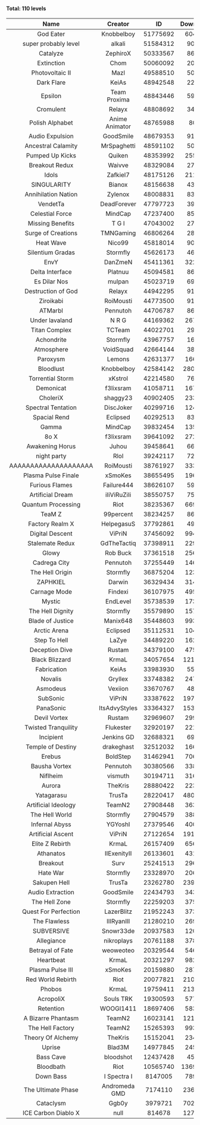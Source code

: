 #### Total: 110 levels

| Name | Creator | ID | Downloads | Likes |
|:---:|:---:|:---:|:---:|:---:|
| God Eater | Knobbelboy | 51775692 | 604728 | 79623
| super probably level | alkali | 51584312 | 90177 | 6630
| Catalyze | ZephiroX | 50333567 | 86597 | 7503
| Extinction | Chom | 50060092 | 20964 | 1805
| Photovoltaic II | Mazl | 49588510 | 50845 | 4790
| Dark Flare | KeiAs | 48942548 | 22613 | 2778
| Epsilon | Team Proxima | 48843446 | 59699 | 6068
| Cromulent | Relayx | 48808692 | 34628 | 4496
| Polish Alphabet | Anime Animator | 48765988 | 8056 | 776
| Audio Expulsion | GoodSmile | 48679353 | 91176 | 7764
| Ancestral Calamity | MrSpaghetti | 48591102 | 50664 | 4652
| Pumped Up Kicks | Quiken | 48353992 | 255155 | 40040
| Breakout Redux | Waivve | 48329084 | 27642 | 2685
| Idols | Zafkiel7 | 48175126 | 211667 | 24896
| SINGULARITY | Bianox | 48156638 | 43670 | 6916
| Annihilation Nation | Zylenox | 48008831 | 83320 | 7589
| VendetTa | DeadForever | 47797723 | 39282 | 3736
| Celestial Force  | MindCap | 47237400 | 85075 | 7806
| Missing Benefits | T G I | 47043002 | 27476 | 2117
| Surge of Creations | TMNGaming | 46806264 | 28984 | 2726
| Heat Wave | Nico99 | 45818014 | 90319 | 8175
| Silentium Gradas | Stormfly | 45626173 | 46566 | 4005
| EnvY | DanZmeN | 45411361 | 322783 | 28572
| Delta Interface | Platnuu | 45094581 | 86121 | 8387
| Es Dilar Nos | mulpan | 45023719 | 69462 | 6163
| Destruction of God | Relayx | 44942295 | 91372 | 9048
| Ziroikabi | RoiMousti | 44773500 | 91361 | 7645
| ATMarbl | Pennutoh | 44706787 | 86442 | 7619
| Under lavaland | N R G | 44169362 | 267634 | 24076
| Titan Complex | TCTeam | 44022701 | 29130 | 3066
| Achondrite | Stormfly | 43967757 | 16729 | 1851
| Atmosphere | VoidSquad | 42664144 | 38233 | 3127
| Paroxysm | Lemons | 42631377 | 166012 | 13503
| Bloodlust | Knobbelboy | 42584142 | 2804026 | 263907
| Torrential Storm | xKstrol | 42214580 | 76823 | 2051
| Demonicat | f3lixsram | 41058711 | 167553 | 13410
| CholeriX | shaggy23 | 40902405 | 233808 | 17867
| Spectral Tentation | DiscJoker | 40299716 | 124731 | 8866
| Spacial Rend | Eclipsed | 40292513 | 83852 | 7253
| Gamma | MindCap | 39832454 | 135381 | 12036
| 8o X | f3lixsram | 39641092 | 272837 | 21237
| Awakening Horus | Juhou | 39458641 | 66093 | 5847
| night party | Rlol | 39242117 | 72017 | 6902
| AAAAAAAAAAAAAAAAAAAA | RoiMousti | 38761927 | 333259 | 21917
| Plasma Pulse Finale | xSmoKes | 38655495 | 196895 | 17503
| Furious Flames | Failure444 | 38626107 | 59101 | 4630
| Artificial Dream | iIiViRuZiIi | 38550757 | 75792 | 6496
| Quantum Processing | Riot | 38235367 | 669797 | 45643
| TeaM Z | 99percent | 38234257 | 86167 | 6868
| Factory Realm X | HelpegasuS | 37792861 | 49979 | 4780
| Digital Descent | ViPriN | 37456092 | 994924 | 92348
| Stalemate Redux | GdTheTactiq | 37398911 | 229203 | 17216
| Glowy | Rob Buck | 37361518 | 256414 | 25601
| Cadrega City | Pennutoh | 37255449 | 146588 | 13233
| The Hell Origin | Stormfly | 36875204 | 123216 | 9828
| ZAPHKIEL | Darwin | 36329434 | 314819 | 33597
| Carnage Mode | Findexi | 36107975 | 495502 | 46708
| Mystic | EndLevel | 35738539 | 173534 | 15993
| The Hell Dignity | Stormfly | 35579890 | 157714 | 13433
| Blade of Justice | Manix648 | 35448603 | 993709 | 101148
| Arctic Arena | Eclipsed | 35112531 | 104841 | 7988
| Step To Hell | LaZye | 34489220 | 162877 | 16323
| Deception Dive | Rustam | 34379100 | 475499 | 32091
| Black Blizzard | KrmaL | 34057654 | 1216640 | 116974
| Fabrication | KeiAs | 33983930 | 55934 | 6092
| Novalis | Gryllex | 33748382 | 247448 | 22243
| Asmodeus | Vexiion | 33670767 | 48867 | 4547
| SubSonic | ViPriN | 33387622 | 1978030 | 149633
| PanaSonic | ItsAdvyStyles | 33364327 | 1532319 | 189973
| Devil Vortex | Rustam | 32969607 | 299879 | 26711
| Twisted Tranquility | Flukester | 32920197 | 221715 | 21612
| Incipient | Jenkins GD | 32688321 | 69885 | 6510
| Temple of Destiny | drakeghast | 32512032 | 166024 | 16077
| Erebus | BoldStep | 31462941 | 706399 | 65447
| Bausha Vortex | Pennutoh | 30380566 | 338086 | 30348
| Niflheim | vismuth | 30194711 | 316376 | 25195
| Aurora | TheKris | 28880422 | 223328 | 20833
| Yatagarasu  | TrusTa | 28220417 | 4808833 | 442969
| Artificial Ideology | TeamN2 | 27908448 | 363207 | 36029
| The Hell World | Stormfly | 27904579 | 388326 | 28253
| Infernal Abyss | YGYoshI | 27379546 | 400404 | 39686
| Artificial Ascent | ViPriN | 27122654 | 1914114 | 166971
| Elite Z Rebirth | KrmaL | 26157409 | 656586 | 42726
| Athanatos | IIExenityII | 26133601 | 431648 | 47654
| Breakout | Surv | 25241513 | 296946 | 29851
| Hate War | Stormfly | 23328970 | 206845 | 15537
| Sakupen Hell | TrusTa | 23262780 | 2395369 | 173674
| Audio Extraction | GoodSmile | 22434793 | 343425 | 32644
| The Hell Zone | Stormfly | 22259203 | 375868 | 24457
| Quest For Perfection | LazerBlitz | 21952243 | 373080 | 32253
| The Flawless | IlIRyanIlI | 21280210 | 269912 | 24325
| SUBVERSIVE | Snowr33de | 20937583 | 120183 | 15112
| Allegiance | nikroplays | 20761188 | 378769 | 40732
| Betrayal of Fate | weoweoteo | 20329544 | 546945 | 50764
| Heartbeat | KrmaL | 20321297 | 982914 | 86491
| Plasma Pulse III | xSmoKes | 20159880 | 287689 | 27900
| Red World Rebirth | Riot | 20077821 | 2102683 | 138834
| Phobos | KrmaL | 19759411 | 2133941 | 191867
| AcropoliX | Souls TRK | 19300593 | 577084 | 77072
| Retention | WOOGI1411 | 18697406 | 583558 | 71152
| A Bizarre Phantasm | TeamN2 | 16023141 | 1212782 | 120053
| The Hell Factory | TeamN2 | 15265393 | 993596 | 96765
| Theory Of Alchemy | TheKris | 15152041 | 234380 | 17171
| Uprise | Blad3M | 14977845 | 245308 | 22883
| Bass Cave | bloodshot | 12437428 | 45422 | 4900
| Bloodbath | Riot | 10565740 | 13696897 | 1235331
| Down Bass | I Spectra I | 8147005 | 789707 | 70506
| The Ultimate Phase | Andromeda GMD | 7174110 | 2360970 | 234842
| Cataclysm | Ggb0y | 3979721 | 7021388 | 556427
| ICE Carbon Diablo X | null | 814678 | 1275287 | 91174
